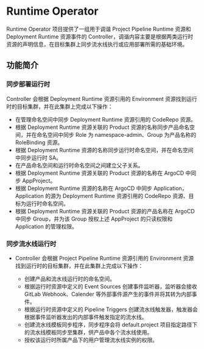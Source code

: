 # Runtime Operator

Runtime Operator 项目提供了一组用于调谐 Project Pipeline Runtime 资源和 Deployment Runtime 资源事件的 Controller，调谐内容主要是根据两类运行时资源的声明信息，在目标集群上同步流水线执行或应用部署所需的基础环境。

## 功能简介

### 同步部署运行时

Controller 会根据 Deployment Runtime 资源引用的 Environment 资源找到运行时的目标集群，并在此集群上完成以下操作：

- 在管理命名空间中同步 Deployment Runtime 资源引用的 CodeRepo 资源。
- 根据 Deployment Runtime 资源关联的 Product 资源的名称同步产品命名空间，并在命名空间中同步 Role 为 namespace-admin、Group 为产品名称的 RoleBinding 资源。
- 根据 Deployment Runtime 资源的名称同步运行时命名空间，并在命名空间中同步运行时 SA。
- 在产品命名空间和运行时命名空间之间建立父子关系。
- 根据 Deployment Runtime 资源关联的 Product 资源的名称在 ArgoCD 中同步 AppProject。
- 根据 Deployment Runtime 资源的名称在 ArgoCD 中同步 Application，Application 的源为 Deployment Runtime 资源引用的 CodeRepo 资源、目标为运行时命名空间。
- 根据 Deployment Runtime 资源关联的 Product 资源的产品名称在 ArgoCD 中同步 Group，并为该 Group 授权上述 AppProject 的只读权限和 Application 的管理权限。

### 同步流水线运行时

- Controller 会根据 Project Pipeline Runtime 资源引用的 Environment 资源找到运行时的目标集群，并在此集群上完成以下操作：

  - 创建产品和流水线运行时的命名空间。
  - 根据运行时资源中定义的 Event Sources 创建事件监听器，监听器会接收 GitLab Webhook、Calender 等外部事件源产生的事件并将其转为内部事件。
  - 根据运行时资源中定义的 Pipeline Triggers 创建流水线触发器，触发器会根据事件监听器发出的内部事件触发指定的流水线。
  - 创建流水线模板同步程序，同步程序会将 default.project 项目指定路径下的流水线模板同步至集群，供产品中各个流水线使用。
  - 授权该运行时所属产品下的用户管理流水线实例的权限。
